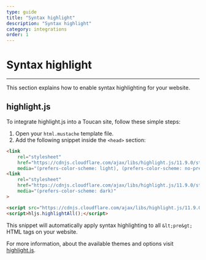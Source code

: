 ```yaml
---
type: guide
title: "Syntax highlight"
description: "Syntax highlight"
category: integrations
order: 1
---
```


# Syntax highlight
---

This section explains how to enable syntax highlighting for your website.

## highlight.js

To integrate highlight.js into a Toucan site, follow these simple steps:

1. Open your `html.mustache` template file.
2. Add the following snippet inside the `<head>` section:

```html
<link
    rel="stylesheet"
    href="https://cdnjs.cloudflare.com/ajax/libs/highlight.js/11.9.0/styles/github.min.css"
    media="(prefers-color-scheme: light), (prefers-color-scheme: no-preference)">
<link
    rel="stylesheet"
    href="https://cdnjs.cloudflare.com/ajax/libs/highlight.js/11.9.0/styles/github-dark.min.css"
    media="(prefers-color-scheme: dark)"
>

<script src="https://cdnjs.cloudflare.com/ajax/libs/highlight.js/11.9.0/highlight.min.js"></script>
<script>hljs.highlightAll();</script>
```

This snippet will automatically apply syntax highlighting to all `&lt;pre&gt;` HTML tags on your website.

For more information, about the available themes and options visit [highlight.js](https://highlightjs.org/).




